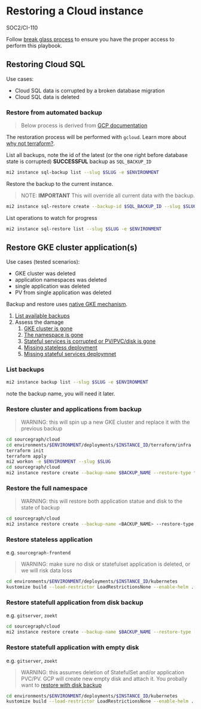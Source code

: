 # Restoring a Cloud instance

<span class="badge badge-note">SOC2/CI-110</span>

Follow [break glass process](./break_glass_process.md) to ensure you have the proper access to perform this playbook.

## Restoring Cloud SQL

Use cases:

- Cloud SQL data is corrupted by a broken database migration
- Cloud SQL data is deleted

### Restore from automated backup

> Below process is derived from [GCP documentation](https://cloud.google.com/sql/docs/postgres/backup-recovery/restoring#gcloud)

The restoration process will be performed with `gcloud`. Learn more about [why not terraform?](https://registry.terraform.io/providers/hashicorp/google/latest/docs/resources/sql_database_instance#restore_backup_context).

List all backups, note the id of the latest (or the one right before database state is corrupted) **SUCCESSFUL** backup as `SQL_BACKUP_ID`

```sh
mi2 instance sql-backup list --slug $SLUG -e $ENVIRONMENT
```

Restore the backup to the current instance.

> NOTE: **IMPORTANT** This will override all current data with the backup.

```sh
mi2 instance sql-restore create --backup-id $SQL_BACKUP_ID --slug $SLUG -e $ENVIRONMENT
```

List operations to watch for progress

```sh
mi2 instance sql-restore list --slug $SLUG -e $ENVIRONMENT
```

## Restore GKE cluster application(s)

Use cases (tested scenarios):

- GKE cluster was deleted
- application namespaces was deleted
- single application was deleted
- PV from single application was deleted

Backup and restore uses [native GKE mechanism](https://cloud.google.com/kubernetes-engine/docs/add-on/backup-for-gke/concepts/backup-for-gke).

1. [List available backups](#list-backups)
1. Assess the damage
   1. [GKE cluster is gone](#restore-cluster-and-applications)
   1. [The namespace is gone](#restore-the-full-namespace)
   1. [Stateful services is corrupted or PV/PVC/disk is gone](#restore-statefull-application-from-disk-backup)
   1. [Missing stateless deployment](#restore-stateless-application)
   1. [Missing stateful services deploymnet](#restore-statefull-application-with-empty-disk)

### List backups

```sh
mi2 instance backup list --slug $SLUG -e $ENVIRONMENT
```

note the backup name, you will need it later.

### Restore cluster and applications from backup

> WARNING: this will spin up a new GKE cluster and replace it with the previous backup

```sh
cd sourcegraph/cloud
cd environments/$ENVIRONMENT/deployments/$INSTANCE_ID/terraform/infra
terraform init
terraform apply
mi2 workon -e $ENVIRONMENT --slug $SLUG
cd sourcegraph/cloud
mi2 instance restore create --backup-name $BACKUP_NAME --restore-type full-replace --slug $SLUG -e $ENVIRONMENT
```

### Restore the full namespace

> WARNING: this will restore both application statue and disk to the state of backup

```sh
cd sourcegraph/cloud
mi2 instance restore create --backup-name <BACKUP_NAME> --restore-type full-replace --slug $SLUG -e $ENVIRONMENT
```

### Restore stateless application

e.g. `sourcegraph-frontend`

> WARNING: make sure no disk or statefulset application is deleted, or we will risk data loss

```sh
cd environments/$ENVIRONMENT/deployments/$INSTANCE_ID/kubernetes
kustomize build --load-restrictor LoadRestrictionsNone --enable-helm . | kubectl apply -f -
```

### Restore statefull application from disk backup

e.g. `gitserver`, `zoekt`

```sh
cd sourcegraph/cloud
mi2 instance restore create --backup-name $BACKUP_NAME --restore-type [gitserver|indexed-search] --slug $SLUG -e $ENVIRONMENT
```

### Restore statefull application with empty disk

e.g. `gitserver`, `zoekt`

> WARNING: this assumes deletion of StatefulSet and/or application PVC/PV. GCP will create new empty disk and attach it.
> You probally want to [restore with disk backup](#restore-statefull-application-with-disk-restore)

```sh
cd environments/$ENVIRONMENT/deployments/$INSTANCE_ID/kubernetes
kustomize build --load-restrictor LoadRestrictionsNone --enable-helm . | kubectl apply -f -
```
